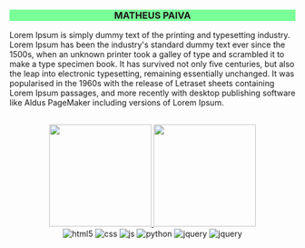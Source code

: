 <div style="background:#79FF97; width:100%">
  <h3 align="center">MATHEUS PAIVA</h3>
</div>


<p>Lorem Ipsum is simply dummy text of the printing and typesetting industry. Lorem Ipsum has been the industry's standard dummy text ever since the 1500s, when an unknown printer took a galley of type and scrambled it to make a type specimen book. It has survived not only five centuries, but also the leap into electronic typesetting, remaining essentially unchanged. It was popularised in the 1960s with the release of Letraset sheets containing Lorem Ipsum passages, and more recently with desktop publishing software like Aldus PageMaker including versions of Lorem Ipsum.</p>

##
<div style="display: inline_block" align="center">
  <a href="https://github.com/MatheusPaivaa" style="display:block">
    <img height="180em" src="https://github-readme-stats.vercel.app/api?username=MatheusPaivaa&show_icons=true&theme=dark&include_all_commits=true&count_private=true"/>
    <img height="180em"  src="http://github-readme-streak-stats.herokuapp.com?user=MatheusPaivaa&theme=dark&hide_border=true&date_format=M%20j%5B%2C%20Y%5D&ring=79FF97&fire=79FF97&currStreakLabel=79FF97&background=151515"/>
  </a>
</div>

<div style="display: inline_block" align="center">
  <img align="center" alt="html5" src="https://img.shields.io/badge/HTML5-151515?style=for-the-badge&logo=html5&logoColor=79FF97" />
  <img align="center" alt="css" src="https://img.shields.io/badge/CSS3-151515?style=for-the-badge&logo=css3&logoColor=79FF97" />
  <img align="center" alt="js" src="https://img.shields.io/badge/JavaScript-151515?style=for-the-badge&logo=javascript&logoColor=79FF97" />
  <img align="center" alt="python" src="https://img.shields.io/badge/jQuery-151515?style=for-the-badge&logo=jquery&logoColor=79FF97" />
  <img align="center" alt="jquery" src="https://img.shields.io/badge/Python-151515?style=for-the-badge&logo=python&logoColor=79FF97" />
  <img align="center" alt="jquery" src="https://img.shields.io/badge/C%23-151515?style=for-the-badge&logo=c-sharp&logoColor=79FF97" />
</div>
